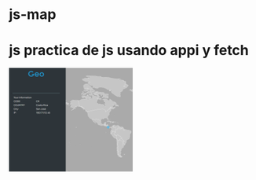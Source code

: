 # js-map
# js practica de js usando appi y fetch

  <img src="https://raw.githubusercontent.com/mlafuentecr/js-map/master/app.png?raw=true" width="50%" />


